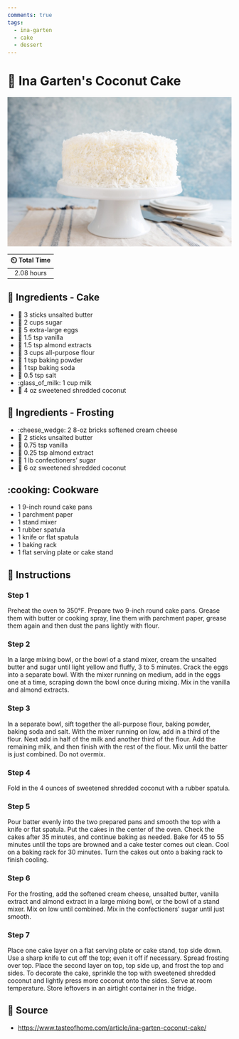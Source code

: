 ```yaml
---
comments: true
tags:
  - ina-garten
  - cake
  - dessert
---
```

# :coconut: Ina Garten's Coconut Cake

![Ina Garten's Coconut Cake](../assets/images/ina-garten's-coconut-cake.jpg)

| :timer_clock: Total Time |
|:-----------------------: |
| 2.08 hours |

## :salt: Ingredients - Cake

- :butter: 3 sticks unsalted butter
- :candy: 2 cups sugar
- :egg: 5 extra-large eggs
- :icecream: 1.5 tsp vanilla
- :chestnut: 1.5 tsp almond extracts
- :ear_of_rice: 3 cups all-purpose flour
- :dash: 1 tsp baking powder
- :cup_with_straw: 1 tsp baking soda
- :salt: 0.5 tsp salt
- :glass_of_milk: 1 cup milk
- :coconut: 4 oz sweetened shredded coconut

## :salt: Ingredients - Frosting

- :cheese_wedge: 2 8-oz bricks softened cream cheese
- :butter: 2 sticks unsalted butter
- :icecream: 0.75 tsp vanilla
- :chestnut: 0.25 tsp almond extract
- :candy: 1 lb confectioners’ sugar
- :coconut: 6 oz sweetened shredded coconut

## :cooking: Cookware

- 1 9-inch round cake pans
- 1 parchment paper
- 1 stand mixer
- 1 rubber spatula
- 1 knife or flat spatula
- 1 baking rack
- 1 flat serving plate or cake stand

## :pencil: Instructions

### Step 1

Preheat the oven to 350°F. Prepare two 9-inch round cake pans. Grease them with butter or cooking spray, line them with
parchment paper, grease them again and then dust the pans lightly with flour.

### Step 2

In a large mixing bowl, or the bowl of a stand mixer, cream the unsalted butter and sugar until light yellow and fluffy,
3 to 5 minutes. Crack the eggs into a separate bowl. With the mixer running on medium, add in the eggs one at a time,
scraping down the bowl once during mixing. Mix in the vanilla and almond extracts.

### Step 3

In a separate bowl, sift together the all-purpose flour, baking powder, baking soda and salt. With the mixer running on
low, add in a third of the flour. Next add in half of the milk and another third of the flour. Add the remaining milk,
and then finish with the rest of the flour. Mix until the batter is just combined. Do not overmix.

### Step 4

Fold in the 4 ounces of sweetened shredded coconut with a rubber spatula.

### Step 5

Pour batter evenly into the two prepared pans and smooth the top with a knife or flat spatula. Put the cakes in the
center of the oven. Check the cakes after 35 minutes, and continue baking as needed. Bake for 45 to 55 minutes until the
tops are browned and a cake tester comes out clean. Cool on a baking rack for 30 minutes. Turn the cakes out onto a
baking rack to finish cooling.

### Step 6

For the frosting, add the softened cream cheese, unsalted butter, vanilla extract and almond extract in a large mixing
bowl, or the bowl of a stand mixer. Mix on low until combined. Mix in the confectioners’ sugar until just smooth.

### Step 7

Place one cake layer on a flat serving plate or cake stand, top side down. Use a sharp knife to cut off the top; even it
off if necessary. Spread frosting over top. Place the second layer on top, top side up, and frost the top and sides. To
decorate the cake, sprinkle the top with sweetened shredded coconut and lightly press more coconut onto the sides. Serve
at room temperature. Store leftovers in an airtight container in the fridge.

## :link: Source

- <https://www.tasteofhome.com/article/ina-garten-coconut-cake/>
